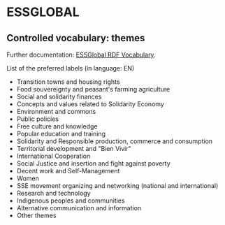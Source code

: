 # ESSGLOBAL

## Controlled vocabulary: themes
Further documentation: [ESSGlobal RDF Vocabulary](http://purl.org/solidarityeconomics/experimental/essglobal/standard/themes.skos).

List of the preferred labels (in language: EN)
- Transition towns and housing rights
- Food souvereignty and peasant's farming agriculture
- Social and solidarity finances
- Concepts and values related to Solidarity Economy
- Environment and commons
- Public policies
- Free culture and knowledge
- Popular education and training
- Solidarity and Responsible production, commerce and consumption
- Territorial development and "Bien Vivir"
- International Cooperation
- Social Justice and insertion and fight against poverty
- Decent work and Self-Management
- Women
- SSE movement organizing and networking (national and international)
- Research and technology
- Indigenous peoples and communities
- Alternative communication and information
- Other themes
